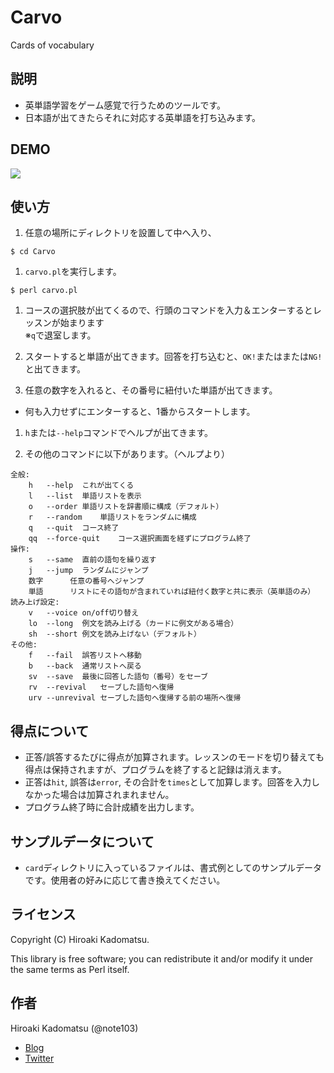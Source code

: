 Carvo
=====

Cards of vocabulary

## 説明

- 英単語学習をゲーム感覚で行うためのツールです。
- 日本語が出てきたらそれに対応する英単語を打ち込みます。

## DEMO

![](https://dl.dropboxusercontent.com/u/7779513/carvo/2015-11-27_carvo.gif)

## 使い方

1. 任意の場所にディレクトリを設置して中へ入り、
```
$ cd Carvo
```

1. `carvo.pl`を実行します。
```
$ perl carvo.pl
```

1. コースの選択肢が出てくるので、行頭のコマンドを入力＆エンターするとレッスンが始まります  
※`q`で退室します。  

1. スタートすると単語が出てきます。回答を打ち込むと、`OK!`またはまたは`NG!`と出てきます。

1. 任意の数字を入れると、その番号に紐付いた単語が出てきます。
  - 何も入力せずにエンターすると、1番からスタートします。

1. `h`または`--help`コマンドでヘルプが出てきます。

1. その他のコマンドに以下があります。（ヘルプより）
```
全般:
    h   --help	これが出てくる
    l   --list	単語リストを表示
    o   --order	単語リストを辞書順に構成（デフォルト）
    r   --random	単語リストをランダムに構成
    q   --quit	コース終了
    qq  --force-quit	コース選択画面を経ずにプログラム終了
操作:
    s   --same	直前の語句を繰り返す
    j   --jump	ランダムにジャンプ
    数字    	任意の番号へジャンプ
    単語    	リストにその語句が含まれていれば紐付く数字と共に表示（英単語のみ）
読み上げ設定:
    v   --voice	on/off切り替え
    lo  --long	例文を読み上げる（カードに例文がある場合）
    sh  --short	例文を読み上げない（デフォルト）
その他:
    f   --fail	誤答リストへ移動
    b   --back	通常リストへ戻る
    sv  --save	最後に回答した語句（番号）をセーブ
    rv  --revival	セーブした語句へ復帰
    urv --unrevival	セーブした語句へ復帰する前の場所へ復帰
```

## 得点について

- 正答/誤答するたびに得点が加算されます。レッスンのモードを切り替えても得点は保持されますが、プログラムを終了すると記録は消えます。
- 正答は`hit`, 誤答は`error`, その合計を`times`として加算します。回答を入力しなかった場合は加算されまれません。
- プログラム終了時に合計成績を出力します。

## サンプルデータについて

- `card`ディレクトリに入っているファイルは、書式例としてのサンプルデータです。使用者の好みに応じて書き換えてください。

## ライセンス
Copyright (C) Hiroaki Kadomatsu.

This library is free software; you can redistribute it and/or modify it under the same terms as Perl itself.

## 作者

Hiroaki Kadomatsu (@note103)

- [Blog](http://note103.hateblo.jp/)
- [Twitter](https://twitter.com/note103)
